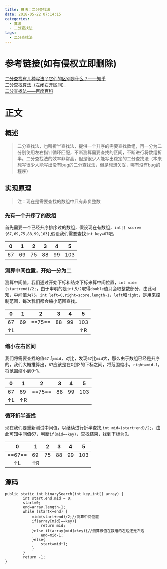 ```yaml
---
title: 算法：二分查找法
date: 2018-05-22 07:14:15
categories:
  - 算法
  - 二分查找法
tags:
  - 二分查找法
---
```

# 参考链接(如有侵权立即删除)
[二分查找有几种写法？它们的区别是什么？——知乎](https://www.zhihu.com/question/36132386)  
[二分查找算法（左闭右开区间）](https://blog.csdn.net/wingWC/article/details/78229684)  
[二分查找法——百度百科](https://baike.baidu.com/item/%E4%BA%8C%E5%88%86%E6%9F%A5%E6%89%BE/10628618?fr=aladdin&fromid=8283141&fromtitle=%E4%BA%8C%E5%88%86%E6%9F%A5%E6%89%BE%E6%B3%95)
# 正文
## 概述

> 二分查找法，也叫折半查找法，提供一个升序的需要查找数组，再一分为二分别使用左右指针循环匹配，不断测算需要查找的区间，不断进行将数组折半。二分查找法的效率非常高，但是很少人能写出稳定的二分查找法（本来想写很少人能写出没有bug的二分查找法，但是想想欠妥，哪有没有bug的程序）

<!-- more -->

## 实现原理
> 注：现在是需要查找的数组中只有非负整数

### 先有一个升序了的数组

首先需要一个已经升序排序过的数组，假设现在有数组，`int[] score={67,69,75,88,99,103}`,假设我们需要查找`int key=67`吧，

0 | 1|2| 3|4| 5|
---|---|---|---|---|---|
67 | 69|75 | 88|99| 103

### 测算中间位置，开始一分为二

 测算中间值，我们通过开始下标和结束下标来算中间位置，`int mid=(start+end)/2;`，由于申明的是`int`,`5/2`取得`double`值只会取整数部分，由此可知，中间值为`75`，`int left=0,right=score.length-1`，`left`和`right`，是用来控制范围，每次我们都会缩小范围查找。

0 | 1|2| 3|4| 5|
:---:|---|---|---|---|:---:|
67 | 69|==75== | 88|99| 103
↑L | | | || ↑R

### 缩小左右区间

我们将需要查找的值`67` 与`mid`，对比，发现`67`比`mid`大，那么由于数组已经是升序的，我们大概推算出，`67`应该是在0到2的下标之间，将范围缩小，`right=mid-1`，将范围缩小到0-1。

0 | 1|2| 3|4| 5|
:---:|---|---|---|---|:---:|
67 | 69|==75==| 88|99| 103
↑L | ↑R| | || 

### 循环折半查找

现在我们要重新测试中间值，以继续进行折半查找,`int mid=(start+end)/2;`，由此可知中间值67，判断`if(mid==key)`，查找结束，找到下标为0。

0 | 1|2| 3|4| 5|
:---:|---|---|---|---|:---:|
==67== | 69|75| 88|99| 103
↑L | ↑R| | || 

## 源码
```
public static int binarySearch(int key,int[] array) {
        int start,end,mid = 0;
        start=0;
        end=array.length-1;
        while (start<=end) {
            mid=(start+end)/2;//测算中间位置
            if(array[mid]==key){
                return mid;
            }else if(array[mid]>key){//测算该值在数组的左边还是右边
                end=mid-1;
            }else{
                start=mid+1;
            }
        }
        return -1;
}
```